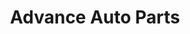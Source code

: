 ---
title: "Advance Auto Parts"
url: /durham/advance-auto-parts-wake-forest-highway/
shop: Autoteile
---
